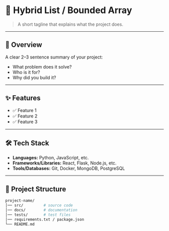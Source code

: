 # 🚀 Hybrid List / Bounded Array

> A short tagline that explains what the project does.

---

## 📖 Overview
A clear 2–3 sentence summary of your project:
- What problem does it solve?  
- Who is it for?  
- Why did you build it?

---

## ✨ Features
- ✅ Feature 1
- ✅ Feature 2
- ✅ Feature 3

---

## 🛠️ Tech Stack
- **Languages:** Python, JavaScript, etc.  
- **Frameworks/Libraries:** React, Flask, Node.js, etc.  
- **Tools/Databases:** Git, Docker, MongoDB, PostgreSQL  

---

## 📂 Project Structure
```bash
project-name/
│── src/         # source code
│── docs/        # documentation
│── tests/       # test files
│── requirements.txt / package.json
└── README.md
